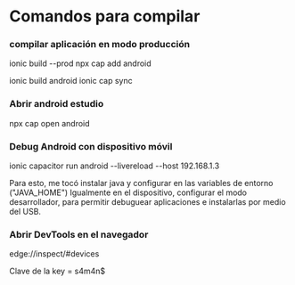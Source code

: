 # Comandos para compilar

### compilar aplicación en modo producción
ionic build --prod
npx cap add android

ionic build android
ionic cap sync

### Abrir android estudio
npx cap open android

### Debug Android con dispositivo móvil
<!-- ionic capacitor run android -->
ionic capacitor run android --livereload --host 192.168.1.3

Para esto, me tocó instalar java y configurar en las variables de entorno ("JAVA_HOME")
Igualmente en el dispositivo, configurar el modo desarrollador, para permitir debuguear aplicaciones e instalarlas por medio del USB.

### Abrir DevTools en el navegador
edge://inspect/#devices

Clave de la key = s4m4n$